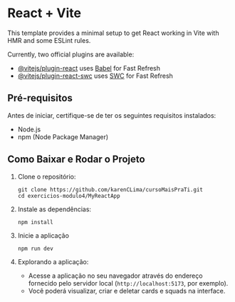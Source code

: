 # React + Vite

This template provides a minimal setup to get React working in Vite with HMR and some ESLint rules.

Currently, two official plugins are available:

- [@vitejs/plugin-react](https://github.com/vitejs/vite-plugin-react/blob/main/packages/plugin-react/README.md) uses [Babel](https://babeljs.io/) for Fast Refresh
- [@vitejs/plugin-react-swc](https://github.com/vitejs/vite-plugin-react-swc) uses [SWC](https://swc.rs/) for Fast Refresh

## Pré-requisitos

Antes de iniciar, certifique-se de ter os seguintes requisitos instalados:

- Node.js
- npm (Node Package Manager)

## Como Baixar e Rodar o Projeto

1. Clone o repositório:

   ```
   git clone https://github.com/karenCLima/cursoMaisPraTi.git
   cd exercicios-modulo4/MyReactApp
   ```

2. Instale as dependências:

   ```
   npm install
   ```

3. Inicie a aplicação
   ```
   npm run dev
   ```

5. Explorando a aplicação:

   - Acesse a aplicação no seu navegador através do endereço fornecido pelo servidor local (`http://localhost:5173`, por exemplo).
   - Você poderá visualizar, criar e deletar cards e squads na interface.
